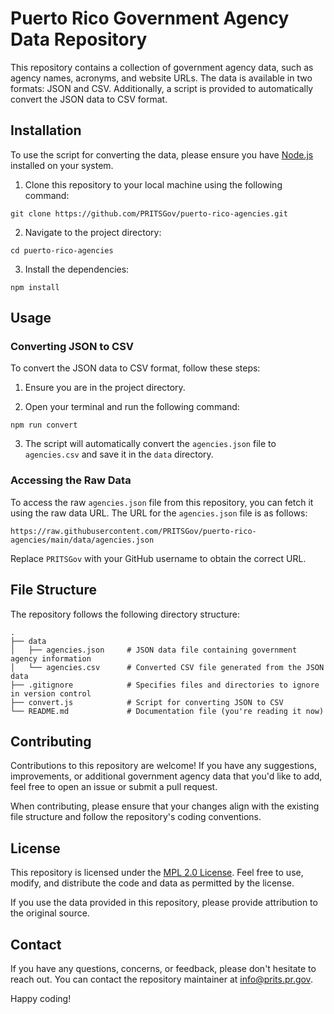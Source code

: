 # Puerto Rico Government Agency Data Repository

This repository contains a collection of government agency data, such as agency names, acronyms, and website URLs. The data is available in two formats: JSON and CSV. Additionally, a script is provided to automatically convert the JSON data to CSV format.

## Installation

To use the script for converting the data, please ensure you have [Node.js](https://nodejs.org) installed on your system.

1. Clone this repository to your local machine using the following command:

```shell
git clone https://github.com/PRITSGov/puerto-rico-agencies.git
```

2. Navigate to the project directory:

```shell
cd puerto-rico-agencies
```

3. Install the dependencies:

```shell
npm install
```

## Usage

### Converting JSON to CSV

To convert the JSON data to CSV format, follow these steps:

1. Ensure you are in the project directory.

2. Open your terminal and run the following command:

```shell
npm run convert
```

3. The script will automatically convert the `agencies.json` file to `agencies.csv` and save it in the `data` directory.

### Accessing the Raw Data

To access the raw `agencies.json` file from this repository, you can fetch it using the raw data URL. The URL for the `agencies.json` file is as follows:

```
https://raw.githubusercontent.com/PRITSGov/puerto-rico-agencies/main/data/agencies.json
```

Replace `PRITSGov` with your GitHub username to obtain the correct URL.

## File Structure

The repository follows the following directory structure:

```
.
├── data
│   ├── agencies.json     # JSON data file containing government agency information
│   └── agencies.csv      # Converted CSV file generated from the JSON data
├── .gitignore            # Specifies files and directories to ignore in version control
├── convert.js            # Script for converting JSON to CSV
└── README.md             # Documentation file (you're reading it now)
```

## Contributing

Contributions to this repository are welcome! If you have any suggestions, improvements, or additional government agency data that you'd like to add, feel free to open an issue or submit a pull request.

When contributing, please ensure that your changes align with the existing file structure and follow the repository's coding conventions.

## License

This repository is licensed under the [MPL 2.0 License](LICENSE). Feel free to use, modify, and distribute the code and data as permitted by the license.

If you use the data provided in this repository, please provide attribution to the original source.

## Contact

If you have any questions, concerns, or feedback, please don't hesitate to reach out. You can contact the repository maintainer at [info@prits.pr.gov](mailto:info@prits.pr.gov).

Happy coding!
